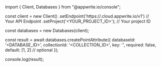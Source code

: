 import { Client, Databases } from "@appwrite.io/console";

const client = new Client()
    .setEndpoint('https://<REGION>.cloud.appwrite.io/v1') // Your API Endpoint
    .setProject('<YOUR_PROJECT_ID>'); // Your project ID

const databases = new Databases(client);

const result = await databases.createPointAttribute({
    databaseId: '<DATABASE_ID>',
    collectionId: '<COLLECTION_ID>',
    key: '',
    required: false,
    default: [1, 2] // optional
});

console.log(result);
